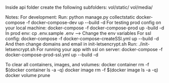 Inside api folder create the following subfolders:
vol/static/
vol/media/

Notes:
For development:
Run:
python manage.py collectstatic
docker-compose -f docker-compose-dev up --build -d
For testing prod config on your local machine:
docker-compose -f docker-compose-prod up -build -d
In prod env:
cp .env.sample .env --> Change the env variables
For ssl config:
docker-compose -f docker-compose-createSSl.yml up --build -d
And then change domains and email in init-letsencrypt.sh
Run:
./init-letsencrypt.sh
For running your app with ssl on server:
docker-compose -f docker-compose-prod-ssl.yml up --build -d

To clear all containers, images, and volumes:
docker container rm -f $(docker container ls -a -q)
docker image rm -f $(docker image ls -a -q)
docker volume prune
